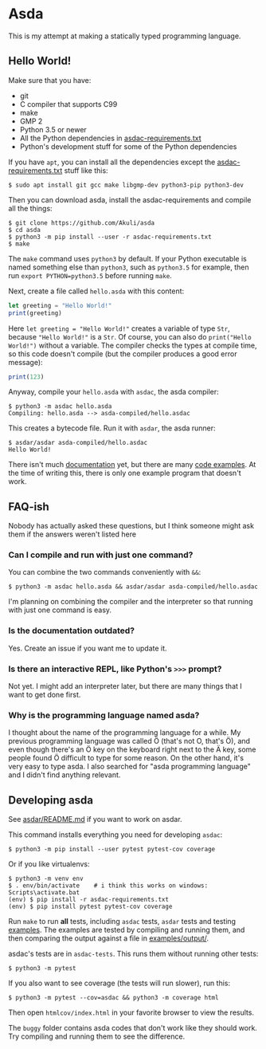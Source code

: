 # Asda

This is my attempt at making a statically typed programming language.


## Hello World!

Make sure that you have:

- git
- C compiler that supports C99
- make
- GMP 2
- Python 3.5 or newer
- All the Python dependencies in [asdac-requirements.txt](asdac-requirements.txt)
- Python's development stuff for some of the Python dependencies

If you have `apt`, you can install all the dependencies except the [asdac-requirements.txt](asdac-requirements.txt) stuff like this:

```
$ sudo apt install git gcc make libgmp-dev python3-pip python3-dev
```

Then you can download asda, install the asdac-requirements and compile all the things:

```
$ git clone https://github.com/Akuli/asda
$ cd asda
$ python3 -m pip install --user -r asdac-requirements.txt
$ make
```

The `make` command uses `python3` by default. If your Python executable is named something
else than `python3`, such as `python3.5` for example, then run
`export PYTHON=python3.5` before running `make`.

Next, create a file called `hello.asda` with this content:

```js
let greeting = "Hello World!"
print(greeting)
```

Here `let greeting = "Hello World!"` creates a variable of type `Str`, because
`"Hello World!"` is a `Str`. Of course, you can also do `print("Hello World!")`
without a variable. The compiler checks the types at compile time, so this code
doesn't compile (but the compiler produces a good error message):

```js
print(123)
```

Anyway, compile your `hello.asda` with `asdac`, the asda compiler:

```
$ python3 -m asdac hello.asda
Compiling: hello.asda --> asda-compiled/hello.asdac
```

This creates a bytecode file. Run it with `asdar`, the asda runner:

```
$ asdar/asdar asda-compiled/hello.asdac
Hello World!
```

There isn't much [documentation](docs/) yet, but there are many
[code examples](examples/). At the time of writing this, there is only one
example program that doesn't work.


## FAQ-ish

Nobody has actually asked these questions, but I think someone might ask them
if the answers weren't listed here

### Can I compile and run with just one command?

You can combine the two commands conveniently with `&&`:

```
$ python3 -m asdac hello.asda && asdar/asdar asda-compiled/hello.asdac
```

I'm planning on combining the compiler and the interpreter so that running with
just one command is easy.

### Is the documentation outdated?

Yes. Create an issue if you want me to update it.

### Is there an interactive REPL, like Python's `>>>` prompt?

Not yet. I might add an interpreter later, but there are many things that I
want to get done first.

### Why is the programming language named asda?

I thought about the name of the programming language for a while. My previous
programming language was called Ö (that's not O, that's Ö), and even though
there's an Ö key on the keyboard right next to the Ä key, some people found Ö
difficult to type for some reason. On the other hand, it's very easy to type
asda. I also searched for "asda programming language" and I didn't find
anything relevant.


## Developing asda

See [asdar/README.md](asdar/README.md) if you want to work on asdar.

This command installs everything you need for developing `asdac`:

```
$ python3 -m pip install --user pytest pytest-cov coverage
```

Or if you like virtualenvs:

```
$ python3 -m venv env
$ . env/bin/activate    # i think this works on windows:  Scripts\activate.bat
(env) $ pip install -r asdac-requirements.txt
(env) $ pip install pytest pytest-cov coverage
```

Run `make` to run **all** tests, including `asdac` tests, `asdar` tests and
testing [examples](examples/). The examples are tested by compiling and running
them, and then comparing the output against a file in [examples/output/](examples/output/).

asdac's tests are in `asdac-tests`. This runs them without running other tests:

```
$ python3 -m pytest
```

If you also want to see coverage (the tests will run slower), run this:

```
$ python3 -m pytest --cov=asdac && python3 -m coverage html
```

Then open `htmlcov/index.html` in your favorite browser to view the results.

The `buggy` folder contains asda codes that don't work like they should
work. Try compiling and running them to see the difference.
